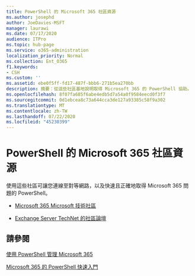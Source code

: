 ```yaml
---
title: PowerShell 的 Microsoft 365 社區資源
ms.author: josephd
author: JoeDavies-MSFT
manager: laurawi
ms.date: 07/17/2020
audience: ITPro
ms.topic: hub-page
ms.service: o365-administration
localization_priority: Normal
ms.collection: Ent_O365
f1.keywords:
- CSH
ms.custom: ''
ms.assetid: ebe0f5ff-fd17-487f-bbb6-271b5ea270bb
description: 摘要：從這些社區基地說明取得 Microsoft 365 的 PowerShell 協助。
ms.openlocfilehash: 8f07fa685f6abe4edb5d7a54a0f9584eecd0f3f7
ms.sourcegitcommit: 0d1ebcea8c73a644cca3de127a93385c58f9a302
ms.translationtype: MT
ms.contentlocale: zh-TW
ms.lasthandoff: 07/22/2020
ms.locfileid: "45230399"
---
```

# <a name="microsoft-365-community-resources-for-powershell"></a>PowerShell 的 Microsoft 365 社區資源

使用這些社區可讓您連線至對等網路，以及快速且正確地取得 Microsoft 365 問題的 PowerShell。 
  
- [Microsoft 365 Microsoft 技術社區](https://techcommunity.microsoft.com/t5/microsoft-365/ct-p/microsoft365)
    
- [Exchange Server TechNet 的社區論壇](https://social.technet.microsoft.com/Forums/exchange/home?forum=exchangesvrgeneral)
    
## <a name="see-also"></a>請參閱

[使用 PowerShell 管理 Microsoft 365](manage-office-365-with-office-365-powershell.md)
  
[Microsoft 365 的 PowerShell 快速入門](getting-started-with-office-365-powershell.md)

